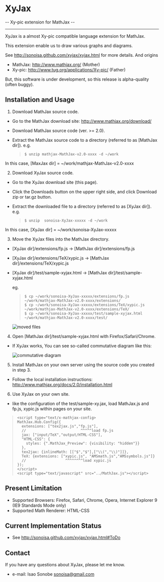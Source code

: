 # XyJax
 -- Xy-pic extension for MathJax --

----
XyJax is a almost Xy-pic compatible language extension for MathJax.

This extension enable us to draw various graphs and diagrams.

See http://sonoisa.github.com/xyjax/xyjax.html for more details. And origins

- MathJax: http://www.mathjax.org/ (Mother)
- Xy-pic: http://www.tug.org/applications/Xy-pic/ (Father)

But, this software is under development, so this release is alpha-quality (often buggy).


## Installation and Usage

1. Download MathJax source code.
 - Go to the MathJax download site: http://www.mathjax.org/download/
 - Download MathJax source code (ver. >= 2.0).
 - Extract the MathJax source code to a directory (referred to as [MathJax dir]). e.g. 
 
   >     $ unzip mathjax-MathJax-v2.0-xxxx -d ~/work
   
 In this case, [MaxJax dir] = ~/work/mathjax-MathJax-v2.0-xxxx
 
2. Download XyJax source code.
 - Go to the XyJax download site (this page).
 - Click the Downloads button on the upper right side, and click Download zip or tar.gz button.
 - Extract the downloaded file to a directory (referred to as [XyJax dir]). e.g.

   >     $ unzip  sonoisa-XyJax-xxxxx -d ~/work
   
 In this case, [XyJax dir] = ~/work/sonoisa-XyJax-xxxxx
 
3. Move the XyJax files into the MathJax directory.
 - [XyJax dir]/extensions/fp.js &rarr; [MathJax dir]/extensions/fp.js
 - [XyJax dir]/extensions/TeX/xypic.js &rarr; [MathJax dir]/extensions/TeX/xypic.js
 - [XyJax dir]/test/sample-xyjax.html &rarr; [MathJax dir]/test/sample-xyjax.html
   
   eg.
   >     $ cp ~/work/sonoisa-XyJax-xxxxx/extensions/fp.js ~/work/mathjax-MathJax-v2.0-xxxx/extensions/
   >     $ cp ~/work/sonoisa-XyJax-xxxxx/extensions/TeX/xypic.js ~/work/mathjax-MathJax-v2.0-xxxx/extensions/TeX/
   >     $ cp ~/work/sonoisa-XyJax-xxxxx/test/sample-xyjax.html ~/work/mathjax-MathJax-v2.0-xxxx/test/
   
   ![moved files](http://sonoisa.github.com/xyjax/xyjax_images/Moved_XyJax_files.png)
   
4. Open [MathJax dir]/test/sample-xyjax.html with Firefox/Safari/Chrome.
 + If XyJax works, You can see so-called commutative diagram like this:
 
   ![commutative diagram](http://sonoisa.github.com/xyjax/xyjax_images/CD2.png)

5. Install MathJax on your own server using the source code you created in step 3.
 - Follow the local installation instructions: http://www.mathjax.org/docs/2.0/installation.html

6. Use XyJax on your own site.
 + like the configuration of the test/sample-xy.jax, load MathJax.js and fp.js, xypic.js within pages on your site.

 >     <script type="text/x-mathjax-config>
 >     MathJax.Hub.Config({
 >       extensions: ["tex2jax.js","fp.js"],
 >       //                         ^^^^^load fp.js
 >       jax: ["input/TeX","output/HTML-CSS"],
 >       "HTML-CSS": {
 >         styles: {".MathJax_Preview": {visibility: "hidden"}}
 >       },
 >       tex2jax: {inlineMath: [["$","$"],["\\(","\\)"]]},
 >       TeX: {extensions: ["xypic.js", "AMSmath.js","AMSsymbols.js"]}
 >       //                  ^^^^^^^^load xypic.js
 >     });
 >     </script>
 >     <script type="text/javascript" src="../MathJax.js"></script>

## Present Limitation

- Supported Browsers: Firefox, Safari, Chrome, Opera, Internet Explorer 9 (IE9 Standards Mode only)
- Supported Math Renderer: HTML-CSS

## Current Implementation Status

- See http://sonoisa.github.com/xyjax/xyjax.html#ToDo

## Contact

If you have any questions about XyJax, please let me know.

- e-mail: Isao Sonobe <sonoisa@gmail.com>
